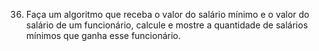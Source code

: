 36. Faça um algoritmo que receba o valor do salário mínimo e o valor do salário de um funcionário, calcule e mostre a quantidade de salários mínimos que ganha esse funcionário.